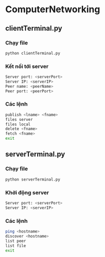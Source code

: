 # ComputerNetworking

## clientTerminal.py

### Chạy file

```bash
python clientTerminal.py
```

### Kết nối tới server

```bash
Server port: <serverPort>
Server IP: <serverIP>
Peer name: <peerName>
Peer port: <peerPort>
```

### Các lệnh

```bash
publish <lname> <fname>
files server
files local
delete <fname>
fetch <fname>
exit
```

## serverTerminal.py

### Chạy file

```bash
python serverTerminal.py
```

### Khởi động server

```bash
Server port: <serverPort>
Server IP: <serverIP>
```

### Các lệnh

```bash
ping <hostname>
discover <hostname>
list peer
list file
exit
```
